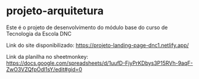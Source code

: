 # projeto-arquitetura
Este é o projeto de desenvolvimento do módulo base do curso de Tecnologia da Escola DNC


Link do site disponibilizado: https://projeto-landing-page-dnc1.netlify.app/


Link da planilha no sheetmonkey: https://docs.google.com/spreadsheets/d/1uufD-FjyPrKDbys3P15RVh-9aqF-ZwO3VZQfpOdl1sY/edit#gid=0
